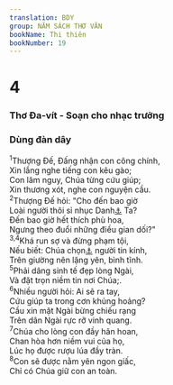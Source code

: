 ```yaml
---
translation: BDY
group: NĂM SÁCH THƠ VĂN
bookName: Thi thiên 
bookNumber: 19
---
```


<div class="title"><h1>4</h1><h3>Thơ Đa-vít - Soạn cho nhạc trưởng</h3> <h3>Dùng đàn dây</h3></div>
<span class="verse thi_4_1"><sup>1</sup>Thượng Đế, Đấng nhận con công chính,<br/>Xin lắng nghe tiếng con kêu gào;<br/>Con lâm nguy, Chúa từng cứu giúp;<br/>Xin thương xót, nghe con nguyện cầu.<br/></span>
<span class="verse thi_4_2"><sup>2</sup>Thượng Đế hỏi: &#34;Cho đến bao giờ<br/>Loài người thôi sỉ nhục Danh<a href="#" data-toggle="tooltip" data-placement="bottom" title="Nt vinh quang">⚓</a> Ta?<br/>Đến bao giờ hết thích phù hoa,<br/>Ngưng theo đuổi những điều gian dối?&#34;<br/></span>
<span class="verse thi_4_3 thi_4_4"><sup>3,4</sup>Khá run sợ và đừng phạm tội,<br/>Nếu biết: Chúa chọn<a href="#" data-toggle="tooltip" data-placement="bottom" title="Nt biệt riêng">⚓</a> người tin kính,<br/>Trên giường nên lặng yên, bình tĩnh.<br/></span>
<span class="verse thi_4_5"><sup>5</sup>Phải dâng sinh tế đẹp lòng Ngài,<br/>Và đặt trọn niềm tin nơi Chúa;.<br/></span>
<span class="verse thi_4_6"><sup>6</sup>Nhiều người hỏi: Ai sẽ ra tay,<br/>Cứu giúp ta trong cơn khủng hoảng?<br/>Cầu xin mặt Ngài bừng chiếu rạng<br/>Trên dân Ngài rực rỡ vinh quang.<br/></span>
<span class="verse thi_4_7"><sup>7</sup>Chúa cho lòng con đầy hân hoan,<br/>Chan hòa hơn niềm vui của họ,<br/>Lúc họ được rượu lúa đầy tràn.<br/></span>
<span class="verse thi_4_8"><sup>8</sup>Con sẽ được nằm yên ngon giấc,<br/>Chỉ có Chúa giữ con an toàn.</span>
